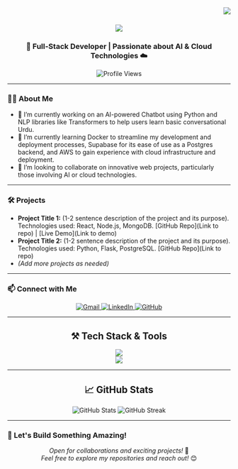 <img align="right" src="https://visitor-badge.laobi.icu/badge?page_id=mzs786.mzs786" />

<h1 align="center">
    <img src="https://readme-typing-svg.herokuapp.com/?font=Righteous&size=35&center=true&vCenter=true&width=500&height=70&duration=4000&lines=Hello,+World!+👋;+I'm+Md+Zubair+Saleem!;" />
</h1>

<h3 align="center">🚀 Full-Stack Developer | Passionate about AI & Cloud Technologies ☁️</h3>

<p align="center">
    <img src="https://komarev.com/ghpvc/?username=mzs786&style=flat-square&color=blue" alt="Profile Views" />
</p>

---

### 👨‍💻 About Me

- 🔭 I’m currently working on an AI-powered Chatbot using Python and NLP libraries like Transformers to help users learn basic conversational Urdu.
- 🌱 I’m currently learning Docker to streamline my development and deployment processes, Supabase for its ease of use as a Postgres backend, and AWS to gain experience with cloud infrastructure and deployment.
- 👯 I’m looking to collaborate on innovative web projects, particularly those involving AI or cloud technologies.

---

### 🛠️ Projects

*   **Project Title 1:** (1-2 sentence description of the project and its purpose). Technologies used: React, Node.js, MongoDB.  [GitHub Repo](Link to repo) | [Live Demo](Link to demo)
*   **Project Title 2:** (1-2 sentence description of the project and its purpose). Technologies used: Python, Flask, PostgreSQL. [GitHub Repo](Link to repo)
*   *(Add more projects as needed)*

---


### 📫 Connect with Me
<p align="center">
    <a href="mdzubairsaleem786@gmail.com">
        <img src="https://img.shields.io/badge/Gmail-D14836?style=for-the-badge&logo=gmail&logoColor=white" alt="Gmail" />
    </a>
    <a href="https://www.linkedin.com/in/mdzubairsaleem" target="_blank">
        <img src="https://img.shields.io/badge/LinkedIn-0077B5?style=for-the-badge&logo=linkedin&logoColor=white" alt="LinkedIn" />
    </a>
    <a href="https://github.com/mzs786" target="_blank">
        <img src="https://img.shields.io/badge/GitHub-100000?style=for-the-badge&logo=github&logoColor=white" alt="GitHub" />
    </a>
</p>

---

<h2 align="center">⚒️ Tech Stack & Tools</h2>

<p align="center">
    <img src="https://skillicons.dev/icons?i=react,nextjs,nodejs,express,javascript,typescript,python,java,c,flask,mongodb,mysql,firebase" />
    <br>
    <img src="https://skillicons.dev/icons?i=html,css,tailwind,bootstrap,mui,figma,vscode,git,github,r,docker,aws" />
</p>

---

<h2 align="center">📈 GitHub Stats</h2>

<p align="center">
    <img src="https://github-readme-stats.vercel.app/api?username=mzs786&show_icons=true&theme=dark" alt="GitHub Stats" /> <img src="https://github-readme-streak-stats.herokuapp.com/?user=mzs786&theme=dark" alt="GitHub Streak" />
</p>

---

### 🚀 Let's Build Something Amazing!
<p align="center">
    <i>Open for collaborations and exciting projects!</i> 🌟<br/>
    <i>Feel free to explore my repositories and reach out!</i> 😊
</p>
